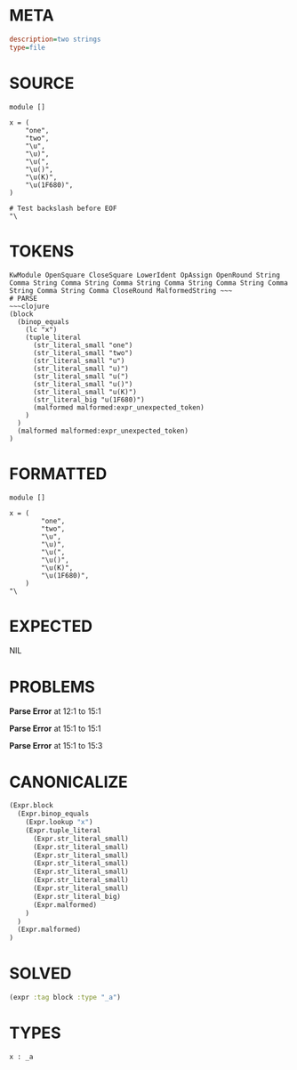 # META
~~~ini
description=two strings
type=file
~~~
# SOURCE
~~~roc
module []

x = (
	"one",
	"two",
	"\u",
	"\u)",
	"\u(",
	"\u()",
	"\u(K)",
	"\u(1F680)",
)

# Test backslash before EOF
"\
~~~
# TOKENS
~~~text
KwModule OpenSquare CloseSquare LowerIdent OpAssign OpenRound String Comma String Comma String Comma String Comma String Comma String Comma String Comma String Comma CloseRound MalformedString ~~~
# PARSE
~~~clojure
(block
  (binop_equals
    (lc "x")
    (tuple_literal
      (str_literal_small "one")
      (str_literal_small "two")
      (str_literal_small "u")
      (str_literal_small "u)")
      (str_literal_small "u(")
      (str_literal_small "u()")
      (str_literal_small "u(K)")
      (str_literal_big "u(1F680)")
      (malformed malformed:expr_unexpected_token)
    )
  )
  (malformed malformed:expr_unexpected_token)
)
~~~
# FORMATTED
~~~roc
module []

x = (
		"one",
		"two",
		"\u",
		"\u)",
		"\u(",
		"\u()",
		"\u(K)",
		"\u(1F680)",
	)
"\
~~~
# EXPECTED
NIL
# PROBLEMS
**Parse Error**
at 12:1 to 15:1

**Parse Error**
at 15:1 to 15:1

**Parse Error**
at 15:1 to 15:3

# CANONICALIZE
~~~clojure
(Expr.block
  (Expr.binop_equals
    (Expr.lookup "x")
    (Expr.tuple_literal
      (Expr.str_literal_small)
      (Expr.str_literal_small)
      (Expr.str_literal_small)
      (Expr.str_literal_small)
      (Expr.str_literal_small)
      (Expr.str_literal_small)
      (Expr.str_literal_small)
      (Expr.str_literal_big)
      (Expr.malformed)
    )
  )
  (Expr.malformed)
)
~~~
# SOLVED
~~~clojure
(expr :tag block :type "_a")
~~~
# TYPES
~~~roc
x : _a
~~~

